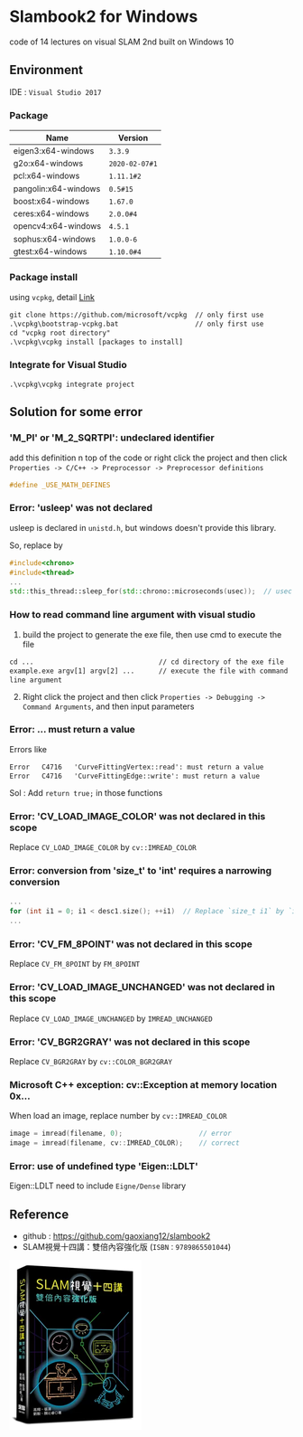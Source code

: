 # Slambook2 for Windows
code of 14 lectures on visual SLAM 2nd built on Windows 10

## Environment
IDE : `Visual Studio 2017`

### Package
|Name|Version|
|-|-|
|eigen3:x64-windows|`3.3.9`|
|g2o:x64-windows|`2020-02-07#1`|
|pcl:x64-windows|`1.11.1#2`|
|pangolin:x64-windows|`0.5#15`|
|boost:x64-windows|`1.67.0`|
|ceres:x64-windows|`2.0.0#4`|
|opencv4:x64-windows|`4.5.1`|
|sophus:x64-windows|`1.0.0-6`|
|gtest:x64-windows|`1.10.0#4`|

### Package install

using `vcpkg`, detail [Link](https://github.com/Microsoft/vcpkg)
```shell
git clone https://github.com/microsoft/vcpkg  // only first use
.\vcpkg\bootstrap-vcpkg.bat                   // only first use
cd "vcpkg root directory"
.\vcpkg\vcpkg install [packages to install]
```

### Integrate for Visual Studio
```shell
.\vcpkg\vcpkg integrate project
```

## Solution for some error
### 'M_PI' or 'M_2_SQRTPI': undeclared identifier
add this definition n top of the code or right click the project and then click `Properties -> C/C++ -> Preprocessor -> Preprocessor definitions`
```c++
#define _USE_MATH_DEFINES
```
### Error: 'usleep' was not declared
usleep is declared in `unistd.h`, but windows doesn't provide this library.

So, replace by
```c++
#include<chrono>
#include<thread>
...
std::this_thread::sleep_for(std::chrono::microseconds(usec));  // usec is time for sleeping in microsecond
```

### How to read command line argument with visual studio
1. build the project to generate the exe file, then use cmd to execute the file
```shell
cd ...                               // cd directory of the exe file 
example.exe argv[1] argv[2] ...      // execute the file with command line argument
```
2. Right click the project and then click `Properties -> Debugging -> Command Arguments`, and then input parameters 

### Error: ... must return a value
Errors like
```shell
Error	C4716	'CurveFittingVertex::read': must return a value
Error	C4716	'CurveFittingEdge::write': must return a value
```
Sol : Add `return true;` in those functions

### Error: 'CV_LOAD_IMAGE_COLOR' was not declared in this scope
Replace `CV_LOAD_IMAGE_COLOR` by `cv::IMREAD_COLOR`

### Error: conversion from 'size_t' to 'int' requires a narrowing conversion
```c++
...
for (int i1 = 0; i1 < desc1.size(); ++i1)  // Replace `size_t i1` by `int i1`
...
```

### Error: 'CV_FM_8POINT' was not declared in this scope
Replace `CV_FM_8POINT` by `FM_8POINT`

### Error: 'CV_LOAD_IMAGE_UNCHANGED' was not declared in this scope
Replace `CV_LOAD_IMAGE_UNCHANGED` by `IMREAD_UNCHANGED`

### Error: 'CV_BGR2GRAY' was not declared in this scope
Replace `CV_BGR2GRAY` by `cv::COLOR_BGR2GRAY`

### Microsoft C++ exception: cv::Exception at memory location 0x...
When load an image, replace number by `cv::IMREAD_COLOR` 
```C++
image = imread(filename, 0);                   // error
image = imread(filename, cv::IMREAD_COLOR);    // correct
```

### Error: use of undefined type 'Eigen::LDLT'
Eigen::LDLT need to include `Eigne/Dense` library

## Reference
* github : https://github.com/gaoxiang12/slambook2
* SLAM視覺十四講：雙倍內容強化版 (`ISBN：9789865501044`)

![Reference](https://github.com/Offliners/SLAM/blob/main/reference.png)
